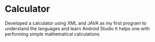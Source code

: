 # Calculator
Developed a calculator using XML and JAVA as my first program to understand the languages and learn Android Studio
It helps one with performing simple mathematical calculations
